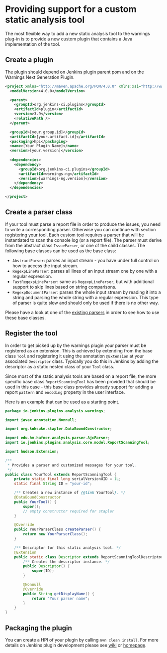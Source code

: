 # Providing support for a custom static analysis tool
 
The most flexible way to add a new static analysis tool to the warnings plug-in is to provide a new custom plugin that 
contains a Java implementation of the tool. 

## Create a plugin

The plugin should depend on Jenkins plugin parent pom and on the Warnings Next Generation Plugin.

```xml
<project xmlns="http://maven.apache.org/POM/4.0.0" xmlns:xsi="http://www.w3.org/2001/XMLSchema-instance" xsi:schemaLocation="http://maven.apache.org/POM/4.0.0 http://maven.apache.org/maven-v4_0_0.xsd">
  <modelVersion>4.0.0</modelVersion>

  <parent>
    <groupId>org.jenkins-ci.plugins</groupId>
    <artifactId>plugin</artifactId>
    <version>3.9</version>
    <relativePath />
  </parent>

  <groupId>[your.group.id]</groupId>
  <artifactId>[your.artifact.id]</artifactId>
  <packaging>hpi</packaging>
  <name>[Your Plugin Name]</name>
  <version>[your.version]</version>
   
  <dependencies>
    <dependency>
      <groupId>org.jenkins-ci.plugins</groupId>
      <artifactId>warnings-ng</artifactId>
      <version>[warnings-ng.version]</version>
    </dependency>
  </dependencies>

</project>
```

## Create a parser class

If your tool must parse a report file in order to produce the issues, you need to write a corresponding parser. 
Otherwise you can continue with section [registering your tool](#register-the-tool).
Each custom tool requires a parser that will be instantiated to scan the console log (or a report file). The parser 
must derive from the abstract class `IssueParser`, or one of the child classes. 
The following base classes can be used as the base class:

- `AbstractParser`: parses an input stream - you have under full control on how to access the input stream.
- `RegexpLineParser`: parses all lines of an input stream one by one with a regular expression.
- `FastRegexpLineParser`: same as `RegexpLineParser`, but with additional support to skip lines based on string comparisons.
- `RegexpDocumentParser`: parses the whole input stream by reading it into a string and parsing the whole string 
with a regular expression. This type of parser is quite slow and should only be used if there is no other way.
  
Please have a look at one of the 
[existing parsers](https://github.com/jenkinsci/analysis-model/tree/master/src/main/java/edu/hm/hafner/analysis/parser)
in order to see how to use these base classes.

## Register the tool

In order to get picked up by the warnings plugin your parser must be registered as an extension.
This is achieved by extending from the base class `Tool` and registering it using the annotation 
`@Extension` at your associated `Descriptor` class. Typically you do this in Jenkins by adding the descriptor as a
static nested class of your `Tool` class. 

Since most of the static analysis tools are based on a report file, the more specific base class `ReportScanningTool` 
has been provided that should be used in this case - this base class provides already support for adding a report 
`pattern` and `encoding` property in the user interface. 

Here is an example that can be used as a starting point. 

```java
package io.jenkins.plugins.analysis.warnings;

import javax.annotation.Nonnull;

import org.kohsuke.stapler.DataBoundConstructor;

import edu.hm.hafner.analysis.parser.AjcParser;
import io.jenkins.plugins.analysis.core.model.ReportScanningTool;

import hudson.Extension;

/**
 * Provides a parser and customized messages for your tool.
 */
public class YourTool extends ReportScanningTool {
    private static final long serialVersionUID = 1L;
    static final String ID = "your-id";

    /** Creates a new instance of {@link YourTool}. */
    @DataBoundConstructor
    public YourTool() {
        super();
        // empty constructor required for stapler
    }

    @Override
    public YourParserClass createParser() {
        return new YourParserClass();
    }

    /** Descriptor for this static analysis tool. */
    @Extension
    public static class Descriptor extends ReportScanningToolDescriptor {
        /** Creates the descriptor instance. */
        public Descriptor() {
            super(ID);
        }

        @Nonnull
        @Override
        public String getDisplayName() {
            return "Your parser name";
        }
    }
}
``` 

## Packaging the plugin

You can create a HPI of your plugin by calling `mvn clean install`. For more details on Jenkins plugin development
please see [wiki](https://wiki.jenkins.io/display/JENKINS/Extend+Jenkins) 
or [homepage](https://jenkins.io/doc/developer/).  
